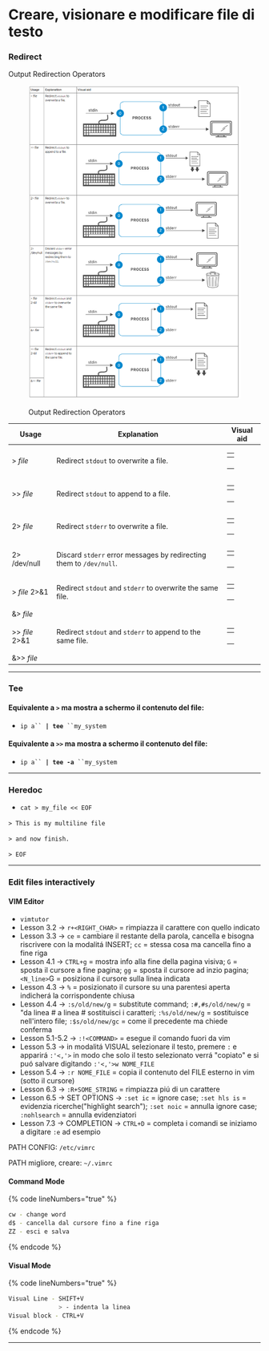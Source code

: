 # Creare, visionare e modificare file di testo

### Redirect

Output Redirection Operators

<figure><img src=".gitbook/assets/image (7).png" alt=""><figcaption><p>Output Redirection Operators</p></figcaption></figure>

| Usage          | Explanation                                                         | Visual aid                                                                                                                                                                                                         |
| -------------- | ------------------------------------------------------------------- | ------------------------------------------------------------------------------------------------------------------------------------------------------------------------------------------------------------------ |
| > _file_       | Redirect `stdout` to overwrite a file.                              | <table data-header-hidden><thead><tr><th></th></tr></thead><tbody><tr><td><img src="https://rol.redhat.com/rol/static/static_file_cache/rh124-9.0/edit/redirection-overview.svg" alt=""></td></tr></tbody></table> |
| >> _file_      | Redirect `stdout` to append to a file.                              | <table data-header-hidden><thead><tr><th></th></tr></thead><tbody><tr><td><img src="https://rol.redhat.com/rol/static/static_file_cache/rh124-9.0/edit/redirection-append.svg" alt=""></td></tr></tbody></table>   |
| 2> _file_      | Redirect `stderr` to overwrite a file.                              | <table data-header-hidden><thead><tr><th></th></tr></thead><tbody><tr><td><img src="https://rol.redhat.com/rol/static/static_file_cache/rh124-9.0/edit/redirection-error.svg" alt=""></td></tr></tbody></table>    |
| 2> /dev/null   | Discard `stderr` error messages by redirecting them to `/dev/null`. | <table data-header-hidden><thead><tr><th></th></tr></thead><tbody><tr><td><img src="https://rol.redhat.com/rol/static/static_file_cache/rh124-9.0/edit/dev-null.svg" alt=""></td></tr></tbody></table>             |
| > _file_ 2>&1  | Redirect `stdout` and `stderr` to overwrite the same file.          | <table data-header-hidden><thead><tr><th></th></tr></thead><tbody><tr><td><img src="https://rol.redhat.com/rol/static/static_file_cache/rh124-9.0/edit/combine-overwrite.svg" alt=""></td></tr></tbody></table>    |
| &> _file_      |                                                                     |                                                                                                                                                                                                                    |
| >> _file_ 2>&1 | Redirect `stdout` and `stderr` to append to the same file.          | <table data-header-hidden><thead><tr><th></th></tr></thead><tbody><tr><td><img src="https://rol.redhat.com/rol/static/static_file_cache/rh124-9.0/edit/combine-append.svg" alt=""></td></tr></tbody></table>       |
| &>> _file_     |                                                                     |                                                                                                                                                                                                                    |

***

### Tee

#### Equivalente a `>` ma mostra a schermo il contenuto del file:

* `ip a`` `**`| tee`**` ``my_system`

#### Equivalente a `>>` ma mostra a schermo il contenuto del file:

* `ip a`` `**`| tee -a`**` ``my_system`

***

### Heredoc

* `cat > my_file << EOF`

&#x20;           `> This is my multiline file`

&#x20;           `> and now finish.`

&#x20;           `> EOF`&#x20;

***

### Edit files interactively

#### VIM Editor

* `vimtutor`
* Lesson 3.2 -> `r+<RIGHT_CHAR>` = rimpiazza il carattere con quello indicato
* Lesson 3.3 -> `ce` = cambiare il restante della parola, cancella e bisogna riscrivere con la modalitá INSERT; `cc` = stessa cosa ma cancella fino a fine riga
* Lesson 4.1 -> `CTRL+g` = mostra info alla fine della pagina visiva; `G` = sposta il cursore a fine pagina; `gg` = sposta il cursore ad inzio pagina; `<N_line>`G = posiziona il cursore sulla linea indicata
* Lesson 4.3 -> `%` = posizionato il cursore su una parentesi aperta indicherá la corrispondente chiusa
* Lesson 4.4 -> `:s/old/new/g`  = substitute command; `:#,#s/old/new/g` = "da linea # a linea # sostituisci i caratteri; `:%s/old/new/g` = sostituisce nell'intero file; `:$s/old/new/gc` = come il precedente ma chiede conferma
* Lesson 5.1-5.2 -> `:!<COMMAND>` = esegue il comando fuori da vim
* Lesson 5.3 -> in modalitá VISUAL selezionare il testo, premere `:` e apparirá `:'<,'>` in modo che solo il testo selezionato verrá "copiato" e si puó salvare digitando `:'<,'>w NOME_FILE`&#x20;
* Lesson 5.4 -> `:r NOME_FILE` = copia il contenuto del FILE esterno in vim (sotto il cursore)
* Lesson 6.3 -> `:R+SOME_STRING` = rimpiazza piú di un carattere
* Lesson 6.5 -> SET OPTIONS -> `:set ic` = ignore case; `:set hls is` = evidenzia ricerche("highlight search"); `:set noic` = annulla ignore case; `:nohlsearch` = annulla evidenziatori
* Lesson 7.3 -> COMPLETION -> `CTRL+D` = completa i comandi se iniziamo a digitare `:e` ad esempio

PATH CONFIG:  `/etc/vimrc`

PATH migliore, creare: `~/.vimrc`

#### Command Mode

{% code lineNumbers="true" %}
```sh
cw - change word 
d$ - cancella dal cursore fino a fine riga
ZZ - esci e salva
```
{% endcode %}

#### Visual Mode

{% code lineNumbers="true" %}
```bash
Visual Line - SHIFT+V
              > - indenta la linea
Visual block - CTRL+V

```
{% endcode %}

***

